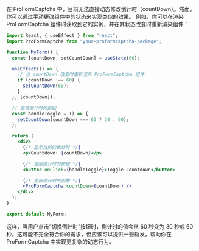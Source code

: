在 ProFormCaptcha 中，目前无法直接动态修改倒计时（countDown）。然而，你可以通过手动更改组件中的状态来实现类似的效果。
例如，你可以在渲染 ProFormCaptcha 组件时获取到它的实例，并在其状态改变时重新渲染组件：

```jsx
import React, { useEffect } from "react";
import ProFormCaptcha from "your-proformcaptcha-package";

function MyForm() {
  const [countDown, setCountDown] = useState(60);

  useEffect(() => {
    // 当 countDown 改变时重新渲染 ProFormCaptcha 组件
    if (countDown !== 60) {
      setCountDown(60);
    }
  }, [countDown]);

  // 更改倒计时的按钮
  const handleToggle = () => {
    setCountDown(countDown === 60 ? 30 : 60);
  };

  return (
    <div>
      {/* 显示当前的倒计时 */}
      <p>Countdown: {countDown}</p>

      {/* 渲染倒计时的按钮 */}
      <button onClick={handleToggle}>Toggle Countdown</button>

      {/* 更新倒计时的函数 */}
      <ProFormCaptcha countDown={countDown} />
    </div>
  );
}

export default MyForm;
```

这样，当用户点击“切换倒计时”按钮时，倒计时的值会从 60 秒变为 30 秒或 60 秒。这可能不完全符合你的需求，但应该可以提供一些启发，帮助你在 ProFormCaptcha 中实现更复杂的动态行为。
